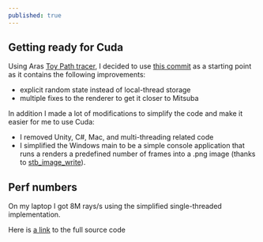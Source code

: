```yaml
---
published: true
---
```

## Getting ready for Cuda

Using Aras [Toy Path tracer](https://github.com/aras-p/ToyPathTracer), I decided to use [this commit](https://github.com/aras-p/ToyPathTracer/commits/c2376c1e45acc38af5d13b38819da0d6e91f8933) as a starting point as it contains the following improvements:
- explicit random state instead of local-thread storage
- multiple fixes to the renderer to get it closer to Mitsuba

In addition I made a lot of modifications to simplify the code and make it easier for me to use Cuda:
- I removed Unity, C#, Mac, and multi-threading related code
- I simplified the Windows main to be a simple console application that runs a renders a predefined number of frames into a .png image (thanks to [stb_image_write](https://github.com/nothings/stb/blob/master/stb_image_write.h)).

## Perf numbers
On my laptop I got 8M rays/s using the simplified single-threaded implementation.

Here is [a link](https://github.com/voxel-tracer/CudaPathTracer/tree/01-code-prep) to the full source code
